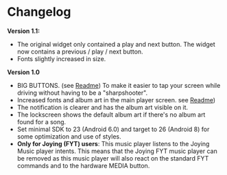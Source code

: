 # Changelog

**Version 1.1:**
* The original widget only contained a play and next button. The widget now contains a previous / play / next button.
* Fonts slightly increased in size.

**Version 1.0**
* BIG BUTTONS. (see [Readme](https://github.com/hvdwolf/aosp-music/blob/master/README.md)) To make it easier to tap your screen while driving without having to be a "sharpshooter".
* Increased fonts and album art in the main player screen. see [Readme](https://github.com/hvdwolf/aosp-music/blob/master/README.md))
* The notification is clearer and has the album art visible on it.
* The lockscreen shows the default album art if there's no album art found for a song.
* Set minimal SDK to 23 (Android 6.0) and target to 26 (Android 8) for some optimization and use of styles.
* **Only for Joying (FYT) users**: This music player listens to the Joying Music player intents. This means that the Joying FYT music player can be removed as this music player will also react on the standard FYT commands and to the hardware MEDIA button.
